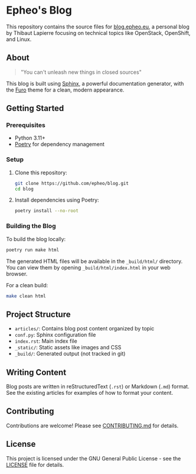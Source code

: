 # Epheo's Blog

This repository contains the source files for [blog.epheo.eu](https://blog.epheo.eu), a personal blog by Thibaut Lapierre focusing on technical topics like OpenStack, OpenShift, and Linux.

## About

> "You can't unleash new things in closed sources"

This blog is built using [Sphinx](https://www.sphinx-doc.org/), a powerful documentation generator, with the [Furo](https://pradyunsg.me/furo/) theme for a clean, modern appearance.

## Getting Started

### Prerequisites

- Python 3.11+
- [Poetry](https://python-poetry.org/) for dependency management

### Setup

1. Clone this repository:
   ```bash
   git clone https://github.com/epheo/blog.git
   cd blog
   ```

2. Install dependencies using Poetry:
   ```bash
   poetry install --no-root
   ```

### Building the Blog

To build the blog locally:

```bash
poetry run make html
```

The generated HTML files will be available in the `_build/html/` directory. You can view them by opening `_build/html/index.html` in your web browser.

For a clean build:

```bash
make clean html
```

## Project Structure

- `articles/`: Contains blog post content organized by topic
- `conf.py`: Sphinx configuration file
- `index.rst`: Main index file
- `_static/`: Static assets like images and CSS
- `_build/`: Generated output (not tracked in git)

## Writing Content

Blog posts are written in reStructuredText (`.rst`) or Markdown (`.md`) format. See the existing articles for examples of how to format your content.

## Contributing

Contributions are welcome! Please see [CONTRIBUTING.md](CONTRIBUTING.md) for details.

## License

This project is licensed under the GNU General Public License - see the [LICENSE](LICENSE) file for details.
